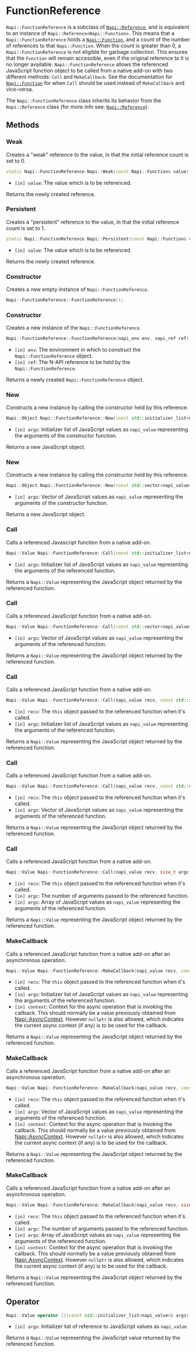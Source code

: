 # FunctionReference

`Napi::FunctionReference` is a subclass of [`Napi::Reference`](reference.md), and
is equivalent to an instance of `Napi::Reference<Napi::Function>`. This means
that a `Napi::FunctionReference` holds a [`Napi::Function`](function.md), and a
count of the number of references to that `Napi::Function`. When the count is
greater than 0, a `Napi::FunctionReference` is not eligible for garbage collection.
This ensures that the `Function` will remain accessible, even if the original
reference to it is no longer available.
`Napi::FunctionReference` allows the referenced JavaScript function object to be
called from a native add-on with two different methods: `Call` and `MakeCallback`.
See the documentation for [`Napi::Function`](function.md) for when `Call` should
be used instead of `MakeCallback` and vice-versa.

The `Napi::FunctionReference` class inherits its behavior from the `Napi::Reference`
class (for more info see: [`Napi::Reference`](reference.md)).

## Methods

### Weak

Creates a "weak" reference to the value, in that the initial reference count is
set to 0.

```cpp
static Napi::FunctionReference Napi::Weak(const Napi::Function& value);
```

- `[in] value`: The value which is to be referenced.

Returns the newly created reference.

### Persistent

Creates a "persistent" reference to the value, in that the initial reference
count is set to 1.

```cpp
static Napi::FunctionReference Napi::Persistent(const Napi::Function& value);
```

- `[in] value`: The value which is to be referenced.

Returns the newly created reference.

### Constructor

Creates a new empty instance of `Napi::FunctionReference`.

```cpp
Napi::FunctionReference::FunctionReference();
```

### Constructor

Creates a new instance of the `Napi::FunctionReference`.

```cpp
Napi::FunctionReference::FunctionReference(napi_env env, napi_ref ref);
```

- `[in] env`: The environment in which to construct the `Napi::FunctionReference` object.
- `[in] ref`: The N-API reference to be held by the `Napi::FunctionReference`.

Returns a newly created `Napi::FunctionReference` object.

### New

Constructs a new instance by calling the constructor held by this reference.

```cpp
Napi::Object Napi::FunctionReference::New(const std::initializer_list<napi_value>& args) const;
```

- `[in] args`: Initializer list of JavaScript values as `napi_value` representing
the arguments of the constructor function.

Returns a new JavaScript object.

### New

Constructs a new instance by calling the constructor held by this reference.

```cpp
Napi::Object Napi::FunctionReference::New(const std::vector<napi_value>& args) const;
```

- `[in] args`: Vector of JavaScript values as `napi_value` representing the
arguments of the constructor function.

Returns a new JavaScript object.

### Call

Calls a referenced Javascript function from a native add-on.

```cpp
Napi::Value Napi::FunctionReference::Call(const std::initializer_list<napi_value>& args) const;
```

- `[in] args`: Initializer list of JavaScript values as `napi_value` representing
the arguments of the referenced function.

Returns a `Napi::Value` representing the JavaScript object returned by the referenced
function.

### Call

Calls a referenced JavaScript function from a native add-on.

```cpp
Napi::Value Napi::FunctionReference::Call(const std::vector<napi_value>& args) const;
```

- `[in] args`: Vector of JavaScript values as `napi_value` representing the
arguments of the referenced function.

Returns a `Napi::Value` representing the JavaScript object returned by the referenced
function.

### Call

Calls a referenced JavaScript function from a native add-on.

```cpp
Napi::Value Napi::FunctionReference::Call(napi_value recv, const std::initializer_list<napi_value>& args) const;
```

- `[in] recv`: The `this` object passed to the referenced function when it's called.
- `[in] args`: Initializer list of JavaScript values as `napi_value` representing
the arguments of the referenced function.

Returns a `Napi::Value` representing the JavaScript object returned by the referenced
function.

### Call

Calls a referenced JavaScript function from a native add-on.

```cpp
Napi::Value Napi::FunctionReference::Call(napi_value recv, const std::vector<napi_value>& args) const;
```

- `[in] recv`: The `this` object passed to the referenced function when it's called.
- `[in] args`: Vector of JavaScript values as `napi_value` representing the
arguments of the referenced function.

Returns a `Napi::Value` representing the JavaScript object returned by the referenced
function.

### Call

Calls a referenced JavaScript function from a native add-on.

```cpp
Napi::Value Napi::FunctionReference::Call(napi_value recv, size_t argc, const napi_value* args) const;
```

- `[in] recv`: The `this` object passed to the referenced function when it's called.
- `[in] argc`: The number of arguments passed to the referenced function.
- `[in] args`: Array of JavaScript values as `napi_value` representing the
arguments of the referenced function.

Returns a `Napi::Value` representing the JavaScript object returned by the referenced
function.


### MakeCallback

Calls a referenced JavaScript function from a native add-on after an asynchronous
operation.

```cpp
Napi::Value Napi::FunctionReference::MakeCallback(napi_value recv, const std::initializer_list<napi_value>& args, napi_async_context = nullptr) const;
```

- `[in] recv`: The `this` object passed to the referenced function when it's called.
- `[in] args`: Initializer list of JavaScript values as `napi_value` representing
the arguments of the referenced function.
- `[in] context`: Context for the async operation that is invoking the callback.
This should normally be a value previously obtained from [Napi::AsyncContext](async_context.md).
However `nullptr` is also allowed, which indicates the current async context
(if any) is to be used for the callback.

Returns a `Napi::Value` representing the JavaScript object returned by the referenced
function.

### MakeCallback

Calls a referenced JavaScript function from a native add-on after an asynchronous
operation.

```cpp
Napi::Value Napi::FunctionReference::MakeCallback(napi_value recv, const std::vector<napi_value>& args, napi_async_context context = nullptr) const;
```

- `[in] recv`: The `this` object passed to the referenced function when it's called.
- `[in] args`: Vector of JavaScript values as `napi_value` representing the
arguments of the referenced function.
- `[in] context`: Context for the async operation that is invoking the callback.
This should normally be a value previously obtained from [Napi::AsyncContext](async_context.md).
However `nullptr` is also allowed, which indicates the current async context
(if any) is to be used for the callback.

Returns a `Napi::Value` representing the JavaScript object returned by the referenced
function.

### MakeCallback

Calls a referenced JavaScript function from a native add-on after an asynchronous
operation.

```cpp
Napi::Value Napi::FunctionReference::MakeCallback(napi_value recv, size_t argc, const napi_value* args, napi_async_context context = nullptr) const;
```

- `[in] recv`: The `this` object passed to the referenced function when it's called.
- `[in] argc`: The number of arguments passed to the referenced function.
- `[in] args`: Array of JavaScript values as `napi_value` representing the
arguments of the referenced function.
- `[in] context`: Context for the async operation that is invoking the callback.
This should normally be a value previously obtained from [Napi::AsyncContext](async_context.md).
However `nullptr` is also allowed, which indicates the current async context
(if any) is to be used for the callback.

Returns a `Napi::Value` representing the JavaScript object returned by the referenced
function.

## Operator

```cpp
Napi::Value operator ()(const std::initializer_list<napi_value>& args) const;
```

- `[in] args`: Initializer list of reference to JavaScript values as `napi_value`

Returns a `Napi::Value` representing the JavaScript value returned by the referenced
function.
